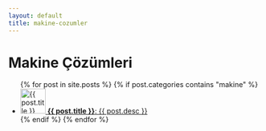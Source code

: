```yaml
---
layout: default
title: makine-cozumler
---
```


# Makine Çözümleri

<ul>
  {% for post in site.posts %}
    {% if post.categories contains "makine" %}
      <li>
        <a href="{{ post.url }}">
          <img src="{{ post.logo }}" alt="{{ post.title }} Logo" width="50" />
          <strong>{{ post.title }}</strong>: {{ post.desc }}
        </a>
      </li>
    {% endif %}
  {% endfor %}
</ul>
